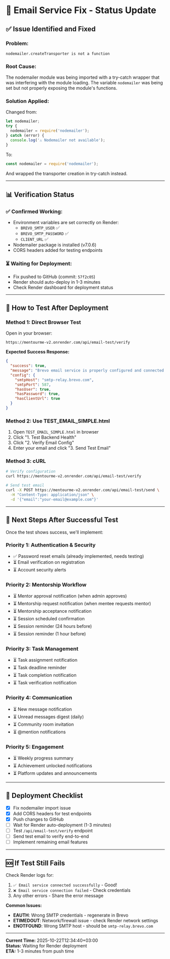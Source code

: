 # 🔧 Email Service Fix - Status Update

## ✅ **Issue Identified and Fixed**

### **Problem:**
```
nodemailer.createTransporter is not a function
```

### **Root Cause:**
The nodemailer module was being imported with a try-catch wrapper that was interfering with the module loading. The variable `nodemailer` was being set but not properly exposing the module's functions.

### **Solution Applied:**
Changed from:
```javascript
let nodemailer;
try {
  nodemailer = require('nodemailer');
} catch (error) {
  console.log('⚠️ Nodemailer not available');
}
```

To:
```javascript
const nodemailer = require('nodemailer');
```

And wrapped the transporter creation in try-catch instead.

---

## 📊 **Verification Status**

### **✅ Confirmed Working:**
- Environment variables are set correctly on Render:
  - `BREVO_SMTP_USER` ✅
  - `BREVO_SMTP_PASSWORD` ✅
  - `CLIENT_URL` ✅
- Nodemailer package is installed (v7.0.6)
- CORS headers added for testing endpoints

### **⏳ Waiting for Deployment:**
- Fix pushed to GitHub (commit: `57f2c05`)
- Render should auto-deploy in 1-3 minutes
- Check Render dashboard for deployment status

---

## 🧪 **How to Test After Deployment**

### **Method 1: Direct Browser Test**
Open in your browser:
```
https://mentourme-v2.onrender.com/api/email-test/verify
```

**Expected Success Response:**
```json
{
  "success": true,
  "message": "Brevo email service is properly configured and connected!",
  "config": {
    "smtpHost": "smtp-relay.brevo.com",
    "smtpPort": 587,
    "hasUser": true,
    "hasPassword": true,
    "hasClientUrl": true
  }
}
```

### **Method 2: Use TEST_EMAIL_SIMPLE.html**
1. Open `TEST_EMAIL_SIMPLE.html` in browser
2. Click "1. Test Backend Health"
3. Click "2. Verify Email Config"
4. Enter your email and click "3. Send Test Email"

### **Method 3: cURL**
```bash
# Verify configuration
curl https://mentourme-v2.onrender.com/api/email-test/verify

# Send test email
curl -X POST https://mentourme-v2.onrender.com/api/email-test/send \
  -H "Content-Type: application/json" \
  -d '{"email":"your-email@example.com"}'
```

---

## 🎯 **Next Steps After Successful Test**

Once the test shows success, we'll implement:

### **Priority 1: Authentication & Security**
- ✅ Password reset emails (already implemented, needs testing)
- ⏳ Email verification on registration
- ⏳ Account security alerts

### **Priority 2: Mentorship Workflow**
- ⏳ Mentor approval notification (when admin approves)
- ⏳ Mentorship request notification (when mentee requests mentor)
- ⏳ Mentorship acceptance notification
- ⏳ Session scheduled confirmation
- ⏳ Session reminder (24 hours before)
- ⏳ Session reminder (1 hour before)

### **Priority 3: Task Management**
- ⏳ Task assignment notification
- ⏳ Task deadline reminder
- ⏳ Task completion notification
- ⏳ Task verification notification

### **Priority 4: Communication**
- ⏳ New message notification
- ⏳ Unread messages digest (daily)
- ⏳ Community room invitation
- ⏳ @mention notifications

### **Priority 5: Engagement**
- ⏳ Weekly progress summary
- ⏳ Achievement unlocked notifications
- ⏳ Platform updates and announcements

---

## 📝 **Deployment Checklist**

- [x] Fix nodemailer import issue
- [x] Add CORS headers for test endpoints
- [x] Push changes to GitHub
- [ ] Wait for Render auto-deployment (1-3 minutes)
- [ ] Test `/api/email-test/verify` endpoint
- [ ] Send test email to verify end-to-end
- [ ] Implement remaining email features

---

## 🆘 **If Test Still Fails**

Check Render logs for:
1. `✅ Email service connected successfully` - Good!
2. `❌ Email service connection failed` - Check credentials
3. Any other errors - Share the error message

**Common Issues:**
- **EAUTH**: Wrong SMTP credentials - regenerate in Brevo
- **ETIMEDOUT**: Network/firewall issue - check Render network settings
- **ENOTFOUND**: Wrong SMTP host - should be `smtp-relay.brevo.com`

---

**Current Time:** 2025-10-22T12:34:40+03:00  
**Status:** Waiting for Render deployment  
**ETA:** 1-3 minutes from push time

